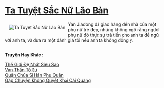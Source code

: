 <a href="https://truyentiki.com/ta-tuyet-sac-nu-lao-ban.30538/" title="Ta Tuyệt Sắc Nữ Lão Bản"><h1>Ta Tuyệt Sắc Nữ Lão Bản</h1></a><div style="display:table"><img align="right" style="float: left; padding: 10px;" src="https://truyentiki.com/a/img/str/src/30538.jpg" alt="Ta Tuyệt Sắc Nữ Lão Bản">Yan Jiadong đã giao hàng đến nhà của một phụ nữ trẻ đẹp, nhưng không ngờ rằng người phụ nữ đó thực sự trả tiền cho anh ta để ngủ với anh ta, và đưa ra một đánh giá tồi nếu anh ta không đồng ý.</div><p><br><b>Truyện Hay Khác :</b></p><a href="https://truyentiki.com/the-gioi-de-nhat-sieu-sao.30537/" alt="Thế Giới Đệ Nhất Siêu Sao">Thế Giới Đệ Nhất Siêu Sao</a><br/><a href="https://github.com/nownovels/top500/tree/master/truyenhay/33461/" alt="Vạn Thần Tổ Sư">Vạn Thần Tổ Sư</a><br/><a href="https://github.com/nownovels/truyenhay/tree/master/truyenhay/30736/README.md" alt="Quận Chúa Si Hán Phu Quân">Quận Chúa Si Hán Phu Quân</a><br/><a href="https://github.com/nownovels/top500/tree/master/truyenhay/33747/" alt="Gặp Chuyện Không Quyết Khai Cái Quang">Gặp Chuyện Không Quyết Khai Cái Quang</a><br/>
